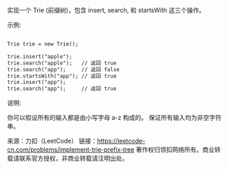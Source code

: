 实现一个 Trie (前缀树)，包含 insert, search, 和 startsWith 这三个操作。

示例:
```xml

Trie trie = new Trie();

trie.insert("apple");
trie.search("apple");   // 返回 true
trie.search("app");     // 返回 false
trie.startsWith("app"); // 返回 true
trie.insert("app");   
trie.search("app");     // 返回 true
```
说明:

你可以假设所有的输入都是由小写字母 a-z 构成的。
保证所有输入均为非空字符串。

来源：力扣（LeetCode）
链接：https://leetcode-cn.com/problems/implement-trie-prefix-tree
著作权归领扣网络所有。商业转载请联系官方授权，非商业转载请注明出处。
